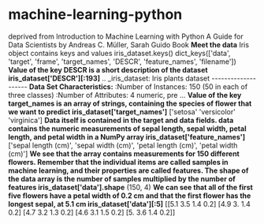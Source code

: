 # machine-learning-python
deprived from Introduction to Machine Learning with Python A Guide for Data Scientists by Andreas C. Müller, Sarah Guido Book
**Meet the data**
Iris object contains keys and values iris_dataset.keys()
dict_keys(['data', 'target', 'frame', 'target_names', 'DESCR', 'feature_names', 'filename'])
**Value of the key DESCR is a short description of the dataset iris_dataset['DESCR'][:193]**
.. _iris_dataset: Iris plants dataset -------------------- **Data Set Characteristics:** :Number of Instances: 150 (50 in each of three classes) :Number of Attributes: 4 numeric, pre ...
**Value of the key target_names is an array of strings, containing the species of flower that we want to predict iris_dataset['target_names']**
['setosa' 'versicolor' 'virginica']
**Data itself is contained in the target and data fields. data contains the numeric measurements of sepal length, sepal width, petal length, and petal width in a NumPy array iris_dataset['feature_names']**
['sepal length (cm)', 'sepal width (cm)', 'petal length (cm)', 'petal width (cm)']
**We see that the array contains measurements for 150 different flowers. Remember that the individual items are called samples in machine learning, and their properties are called features. The shape of the data array is the number of samples multiplied by the number of features iris_dataset['data'].shape**
(150, 4)
**We can see that all of the first five flowers have a petal width of 0.2 cm and that the first flower has the longest sepal, at 5.1 cm iris_dataset['data'][:5]**
[[5.1 3.5 1.4 0.2] [4.9 3. 1.4 0.2] [4.7 3.2 1.3 0.2] [4.6 3.1 1.5 0.2] [5. 3.6 1.4 0.2]]
